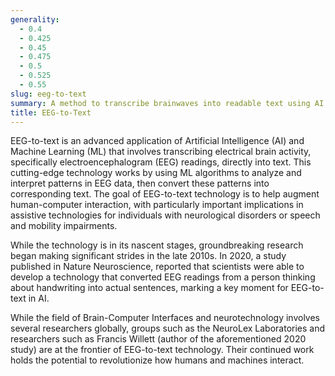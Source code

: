 ```yaml
---
generality:
  - 0.4
  - 0.425
  - 0.45
  - 0.475
  - 0.5
  - 0.525
  - 0.55
slug: eeg-to-text
summary: A method to transcribe brainwaves into readable text using AI.
title: EEG-to-Text
---
```


EEG-to-text is an advanced application of Artificial Intelligence (AI) and Machine Learning (ML) that involves transcribing electrical brain activity, specifically electroencephalogram (EEG) readings, directly into text. This cutting-edge technology works by using ML algorithms to analyze and interpret patterns in EEG data, then convert these patterns into corresponding text. The goal of EEG-to-text technology is to help augment human-computer interaction, with particularly important implications in assistive technologies for individuals with neurological disorders or speech and mobility impairments.

While the technology is in its nascent stages, groundbreaking research began making significant strides in the late 2010s. In 2020, a study published in Nature Neuroscience, reported that scientists were able to develop a technology that converted EEG readings from a person thinking about handwriting into actual sentences, marking a key moment for EEG-to-text in AI.

While the field of Brain-Computer Interfaces and neurotechnology involves several researchers globally, groups such as the NeuroLex Laboratories and researchers such as Francis Willett (author of the aforementioned 2020 study) are at the frontier of EEG-to-text technology. Their continued work holds the potential to revolutionize how humans and machines interact.
